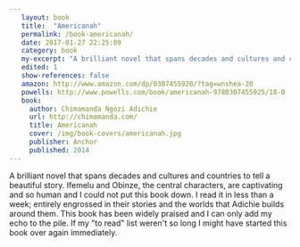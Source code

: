 ```yaml
---
   layout: book
   title:  "Americanah"
   permalink: /book-americanah/
   date: 2017-01-27 22:25:09
   category: book
   my-excerpt: "A brilliant novel that spans decades and cultures and countries to tell a beautiful story. I read the entire thing in less than a week and was tempted to immediately start it over once finished."
   edited: 1
   show-references: false
   amazon: http://www.amazon.com/dp/0307455920/?tag=wnshea-20
   powells: http://www.powells.com/book/americanah-9780307455925/18-0
   book:
     author: Chimamanda Ngozi Adichie
     url: http://chimamanda.com/
     title: Americanah
     cover: /img/book-covers/americanah.jpg
     publisher: Anchor
     published: 2014
---
```


A brilliant novel that spans decades and cultures and countries to tell a beautiful story. Ifemelu and Obinze, the central characters, are captivating and so human and I could not put this book down. I read it in less than a week; entirely engrossed in their stories and the worlds that Adichie builds around them. This book has been widely praised and I can only add my echo to the pile. If my "to read" list weren't so long I might have started this book over again immediately.
